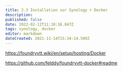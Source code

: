 ```yaml
---
title: 2.3 Installation sur Synology + Docker
description: 
published: false
date: 2022-02-12T11:10:16.847Z
tags: synology, docker
editor: markdown
dateCreated: 2021-11-14T15:34:14.509Z
---
```


https://foundryvtt.wiki/en/setup/hosting/Docker

https://github.com/felddy/foundryvtt-docker#readme